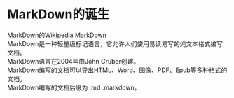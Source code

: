 # MarkDown的诞生
MarkDown的Wikipedia [MarkDown](https://zh.wikipedia.org/wiki/Markdown)  
MarkDown是一种轻量级标记语言，它允许人们使用易读易写的纯文本格式编写文档。  
MarkDown语言在2004年由John Gruber创建。  
MarkDown编写的文档可以导出HTML、Word、图像、PDF、Epub等多种格式的文档。  
MarkDown编写的文档后缀为 .md .markdown。  

